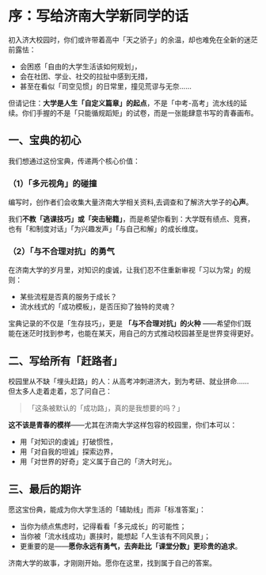 # 序：写给济南大学新同学的话  

初入济大校园时，你们或许带着高中「天之骄子」的余温，却也难免在全新的迷茫前露怯：  

- 会困惑「自由的大学生活该如何规划」，  
- 会在社团、学业、社交的拉扯中感到无措，  
- 甚至在看似「司空见惯」的日常里，撞见荒谬与无奈……  

但请记住：**大学是人生「自定义篇章」的起点**，不是「中考-高考」流水线的延续。你们手握的不是「只能循规蹈矩」的试卷，而是一张能肆意书写的青春画布。  

## 一、宝典的初心  

我们想通过这份宝典，传递两个核心价值：  

### （1）「多元视角」的碰撞  

编写时，创作者们会收集大量济南大学相关资料,去调查和了解济大学子的**心声**。  

我们**不教「逃课技巧」或「突击秘籍」**，而是希望你看到：大学既有绩点、竞赛，也有「和制度对话」「为兴趣发声」「与自己和解」的成长维度。  

### （2）「与不合理对抗」的勇气  

在济南大学的岁月里，对知识的虔诚，让我们忍不住重新审视「习以为常」的规则：  

- 某些流程是否真的服务于成长？  
- 流水线式的「成功模板」，是否压抑了独特的灵魂？  

宝典记录的不仅是「生存技巧」，更是 **「与不合理对抗」的火种** ——希望你们既能在迷茫时找到参考，也能在某天，用自己的方式推动校园甚至是世界变得更好。  

## 二、写给所有「赶路者」  

校园里从不缺「埋头赶路」的人：从高考冲刺进济大，到为考研、就业拼命…… 但太多人走着走着，忘了问自己：  

> 「这条被默认的「成功路」，真的是我想要的吗？」  

**这不该是青春的模样**——尤其在济南大学这样包容的校园里，你们本可以：  

- 用「对知识的虔诚」打破惯性，  
- 用「对自我的坦诚」探索边界，  
- 用「对世界的好奇」定义属于自己的「济大时光」。  

## 三、最后的期许  

愿这宝份典，能成为你大学生活的「辅助线」而非「标准答案」：  

- 当你为绩点焦虑时，记得看看「多元成长」的可能性；  
- 当你被「流水线成功」裹挟时，能想起「人生该有不同风景」；  
- 更重要的是——**愿你永远有勇气，去奔赴比「课堂分数」更珍贵的追求**。  

济南大学的故事，才刚刚开始。愿你在这里，找到属于自己的答案。  
